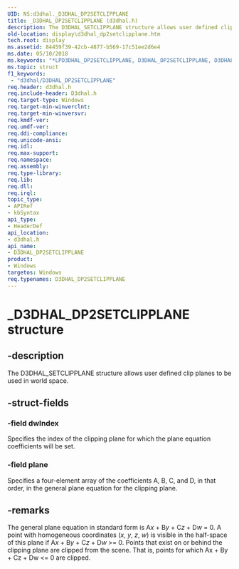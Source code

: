 ```yaml
---
UID: NS:d3dhal._D3DHAL_DP2SETCLIPPLANE
title: _D3DHAL_DP2SETCLIPPLANE (d3dhal.h)
description: The D3DHAL_SETCLIPPLANE structure allows user defined clip planes to be used in world space.
old-location: display\d3dhal_dp2setclipplane.htm
tech.root: display
ms.assetid: 84459f39-42cb-4877-b569-17c51ee2d6e4
ms.date: 05/10/2018
ms.keywords: "*LPD3DHAL_DP2SETCLIPPLANE, D3DHAL_DP2SETCLIPPLANE, D3DHAL_DP2SETCLIPPLANE structure [Display Devices], LPD3DHAL_DP2SETCLIPPLANE, LPD3DHAL_DP2SETCLIPPLANE structure pointer [Display Devices], _D3DHAL_DP2SETCLIPPLANE, d3dhal/D3DHAL_DP2SETCLIPPLANE, d3dhal/LPD3DHAL_DP2SETCLIPPLANE, d3dstrct_91eb9840-4f5f-42c2-84e7-d2461d484bbf.xml, display.d3dhal_dp2setclipplane"
ms.topic: struct
f1_keywords:
 - "d3dhal/D3DHAL_DP2SETCLIPPLANE"
req.header: d3dhal.h
req.include-header: D3dhal.h
req.target-type: Windows
req.target-min-winverclnt: 
req.target-min-winversvr: 
req.kmdf-ver: 
req.umdf-ver: 
req.ddi-compliance: 
req.unicode-ansi: 
req.idl: 
req.max-support: 
req.namespace: 
req.assembly: 
req.type-library: 
req.lib: 
req.dll: 
req.irql: 
topic_type:
- APIRef
- kbSyntax
api_type:
- HeaderDef
api_location:
- d3dhal.h
api_name:
- D3DHAL_DP2SETCLIPPLANE
product:
- Windows
targetos: Windows
req.typenames: D3DHAL_DP2SETCLIPPLANE
---
```


# _D3DHAL_DP2SETCLIPPLANE structure


## -description


The D3DHAL_SETCLIPPLANE structure allows user defined clip planes to be used in world space.


## -struct-fields




### -field dwIndex

Specifies the index of the clipping plane for which the plane equation coefficients will be set.


### -field plane

Specifies a four-element array of the coefficients A, B, C, and D, in that order, in the general plane equation for the clipping plane. 


## -remarks



The general plane equation in standard form is A<i>x</i> + B<i>y</i> + C<i>z</i> + D<i>w</i>  = 0. A point with homogeneous coordinates (<i>x</i>, <i>y</i>, <i>z</i>, <i>w</i>) is visible in the half-space of this plane if A<i>x</i> + B<i>y</i> + C<i>z</i> + D<i>w</i>  >= 0. Points that exist on or behind the clipping plane are clipped from the scene. That is, points for which Ax + By + Cz + Dw <= 0 are clipped.



